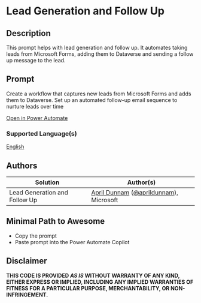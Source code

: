 # Lead Generation and Follow Up

## Description

This prompt helps with lead generation and follow up.  It automates taking leads from Microsoft Forms, adding them to Dataverse and sending a follow up message to the lead.

## Prompt
Create a workflow that captures new leads from Microsoft Forms and adds them to Dataverse. Set up an automated follow-up email sequence to nurture leads over time

[Open in Power Automate](https://make.powerautomate.com/create/fromNaturalLanguage?prompt=Create%20a%20workflow%20that%20captures%20new%20leads%20from%20Microsoft%20Forms%20and%20adds%20them%20to%20Dataverse.%20Set%20up%20an%20automated%20follow-up%20email%20sequence%20to%20nurture%20leads%20over%20time&from=Copilot&utm_source=PromptLibrary)


### Supported Language(s)

[English](./en-us/prompt.md)

## Authors

Solution|Author(s)
--------|---------
Lead Generation and Follow Up | [April Dunnam](https://www.github.com/aprildunnam) ([@aprildunnam](https://twitter.com/aprildunnam)), Microsoft

## Minimal Path to Awesome

* Copy the prompt
* Paste prompt into the Power Automate Copilot

## Disclaimer

**THIS CODE IS PROVIDED *AS IS* WITHOUT WARRANTY OF ANY KIND, EITHER EXPRESS OR IMPLIED, INCLUDING ANY IMPLIED WARRANTIES OF FITNESS FOR A PARTICULAR PURPOSE, MERCHANTABILITY, OR NON-INFRINGEMENT.**
